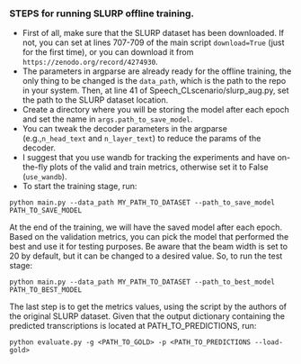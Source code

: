 ### STEPS for running SLURP offline training.

- First of all, make sure that the SLURP dataset has been downloaded. If not, you can set at lines 707-709 of the main script `download=True` (just for the first time), or you can download it from `https://zenodo.org/record/4274930`.
- The parameters in argparse are already ready for the offline training, the only thing to be changed is the `data_path`, which is the path to the repo in your system. Then, at line 41 of Speech_CLscenario/slurp_aug.py, set the path to the SLURP dataset location. 
- Create a directory where you will be storing the model after each epoch and set the name in `args.path_to_save_model`. 
- You can tweak the decoder parameters in the argparse (e.g.,`n_head_text` and `n_layer_text`) to reduce the params of the decoder.
- I suggest that you use wandb for tracking the experiments and have on-the-fly plots of the valid and train metrics, otherwise set it to False (`use_wandb`).
- To start the training stage, run:
```
python main.py --data_path MY_PATH_TO_DATASET --path_to_save_model PATH_TO_SAVE_MODEL 
```


At the end of the training, we will have the saved model after each epoch. Based on the validation metrics, you can pick the model that performed the best and use it for testing purposes. Be aware that the beam width is set to 20 by default, but it can be changed to a desired value. So, to run the test stage:

```
python main.py --data_path MY_PATH_TO_DATASET --path_to_best_model PATH_TO_BEST_MODEL 
```

The last step is to get the metrics values, using the script by the authors of the original SLURP dataset. Given that the output dictionary containing the predicted transcriptions is located at PATH_TO_PREDICTIONS, run: 
```
python evaluate.py -g <PATH_TO_GOLD> -p <PATH_TO_PREDICTIONS --load-gold>
```
